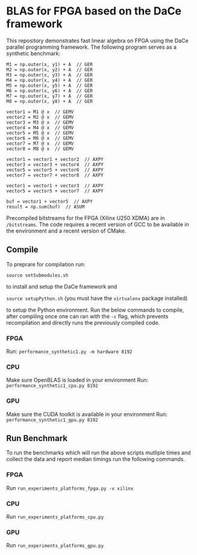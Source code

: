 # BLAS for FPGA based on the DaCe framework

This repository demonstrates fast linear algebra on FPGA using the DaCe
parallel programming framework. The following program serves as a synthetic benchmark:

```
M1 = np.outer(x, y1) + A  // GER
M2 = np.outer(x, y2) + A  // GER
M3 = np.outer(x, y3) + A  // GER
M4 = np.outer(x, y4) + A  // GER
M5 = np.outer(x, y5) + A  // GER
M6 = np.outer(x, y6) + A  // GER
M7 = np.outer(x, y7) + A  // GER
M8 = np.outer(x, y8) + A  // GER

vector1 = M1 @ x  // GEMV
vector2 = M2 @ x  // GEMV
vector3 = M3 @ x  // GEMV
vector4 = M4 @ x  // GEMV
vector5 = M5 @ x  // GEMV
vector6 = M6 @ x  // GEMV
vector7 = M7 @ x  // GEMV
vector8 = M8 @ x  // GEMV

vector1 = vector1 + vector2  // AXPY
vector3 = vector3 + vector4  // AXPY
vector5 = vector5 + vector6  // AXPY
vector7 = vector7 + vector8  // AXPY

vector1 = vector1 + vector3  // AXPY
vector5 = vector5 + vector7  // AXPY

buf = vector1 + vector5  // AXPY
result = np.sum(buf)  // ASUM
```

Precompiled bitstreams for the FPGA (Xilinx U250 XDMA) are in `/bitstreams`. The code requires a recent version of GCC to be available in the environment and a recent version of CMake.

## Compile

To preprare for compilation run:

`source setSubmodules.sh`

to install and setup the DaCe framework and


`source setupPython.sh` (you must have the `virtualenv` package installed)

to setup
the Python environment. Run the below commands to compile, after compiling once one can ran
with the `-c` flag, which prevents recompilation and directly runs the previously compiled code.

### FPGA
Run: `performance_synthetic1.py -m hardware 8192`

### CPU
Make sure OpenBLAS is loaded in your environment
Run: `performance_synthetic1_cpu.py 8192`

### GPU
Make sure the CUDA toolkit is available in your environment
Run: `performance_synthetic1_gpu.py 8192`



## Run Benchmark

To run the benchmarks which will run the above scripts mutliple times and collect
the data and report median timings run the following commands.

### FPGA
Run `run_experiments_platforms_fpga.py -v xilinx`

### CPU
Run `run_experiments_platforms_cpu.py`

### GPU
Run `run_experiments_platforms_gpu.py`